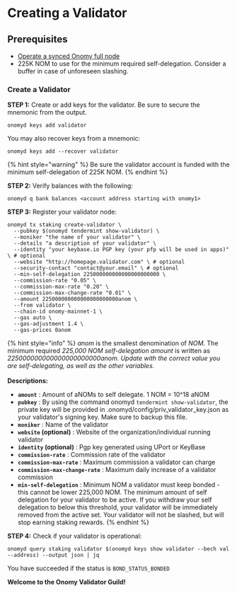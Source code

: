 # Creating a Validator

## Prerequisites

* [Operate a synced Onomy full node](broken-reference)
* 225K NOM to use for the minimum required self-delegation. Consider a buffer in case of unforeseen slashing.

### Create a Validator

**STEP 1:** Create or add keys for the validator. Be sure to secure the mnemonic from the output.

```
onomyd keys add validator
```

You may also recover keys from a mnemonic:

```
onomyd keys add --recover validator
```

{% hint style="warning" %}
Be sure the validator account is funded with the minimum self-delegation of 225K NOM.
{% endhint %}

**STEP 2:** Verify balances with the following:

```
onomyd q bank balances <account address starting with onomy1>
```

**STEP 3:** Register your validator node:

```
onomyd tx staking create-validator \
  --pubkey $(onomyd tendermint show-validator) \
  --moniker "the name of your validator" \
  --details "a description of your validator" \
  --identity "your keybase.io PGP key (your pfp will be used in apps)" \ # optional
  --website "http://homepage.validator.com" \ # optional
  --security-contact "contact@your.email" \ # optional
  --min-self-delegation 225000000000000000000000 \
  --commission-rate "0.05" \
  --commission-max-rate "0.20" \
  --commission-max-change-rate "0.01" \
  --amount 225000000000000000000000anom \
  --from validator \
  --chain-id onomy-mainnet-1 \
  --gas auto \
  --gas-adjustment 1.4 \
  --gas-prices 0anom
```

{% hint style="info" %}
_anom_ is the smallest denomination of _NOM_. The minimum required _225,000 NOM self-delegation amount_ is written as _225000000000000000000000anom. Update with the correct value you are self-delegating, as well as the other variables._\
\
**Descriptions:**

* **`amount`** : Amount of aNOMs to self delegate. 1 NOM = 10^18 aNOM
* **`pubkey`** : By using the command onomyd `tendermint show-validator`, the private key will be provided in .onomyd/config/priv\_validator\_key.json as your validator's signing key. Make sure to backup this file.
* **`moniker`** : Name of the validator
* **`website` (optional)** : Website of the organization/individual running validator&#x20;
* **`identity` (optional)** : Pgp key generated using UPort or KeyBase
* **`commission-rate`** : Commission rate of the validator
* **`commission-max-rate`** : Maximum commission a validator can charge
* **`commission-max-change-rate`** : Maximum daily increase of a validator commission
* **`min-self-delegation`** : Minimum NOM a validator must keep bonded - this cannot be lower 225,000 NOM. The minimum amount of self delegation for your validator to be active. If you withdraw your self delegation to below this threshold, your validator will be immediately removed from the active set. Your validator will not be slashed, but will stop earning staking rewards.&#x20;
{% endhint %}

**STEP 4:** Check if your validator is operational:

```
onomyd query staking validator $(onomyd keys show validator --bech val --address) --output json | jq
```

You have succeeded if the status is `BOND_STATUS_BONDED`

**Welcome to the Onomy Validator Guild!**
